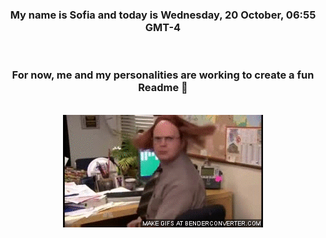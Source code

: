 


<div align="center">
<h3 >My name is Sofia and today is Wednesday, 20 October, 06:55 GMT-4</h3><br>
<h3 >For now, me and my personalities are working to create a fun Readme 👋
</h3><br>
<img src='img/dwight.gif' alt='working...'/>
</div>
